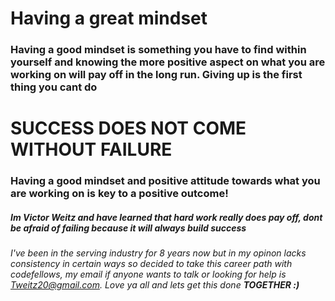 # **Having a great mindset**

### Having a good mindset is something you have to find within yourself and knowing the more positive aspect on what you are working on will pay off in the long run. **Giving up is the first thing you cant do**

# **SUCCESS DOES NOT COME WITHOUT FAILURE**
### Having a good mindset and positive attitude towards what you are working on is key to a positive outcome!
##### Im Victor Weitz and have learned that hard work really does pay off, dont be afraid of failing because it will always build success
###### I've been in the serving industry for 8 years now but in my opinon lacks consistency in certain ways so decided to take this career path with codefellows, my email if anyone wants to talk or looking for help is Tweitz20@gmail.com. Love ya all and lets get this done **TOGETHER :)**
